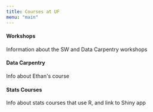 ```yaml
---
title: Courses at UF
menu: "main"
---
```


#### Workshops
Information about the SW and Data Carpentry workshops


#### Data Carpentry
Info about Ethan's course


#### Stats Courses
Info about stats courses that use R, and link to Shiny app